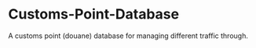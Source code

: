 # Customs-Point-Database
A customs point (douane) database for managing  different traffic through. 
